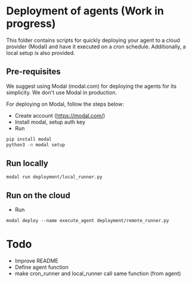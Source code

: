 # Deployment of agents (Work in progress)

This folder contains scripts for quickly deploying your agent to a cloud provider (Modal) and have it executed on a cron schedule. Additionally, a local setup is also provided.

## Pre-requisites

We suggest using Modal (modal.com) for deploying the agents for its simplicity. We don't use Modal in production.

For deploying on Modal, follow the steps below:
- Create account (https://modal.com/)
- Install modal, setup auth key
- Run 
```bash
pip install modal
python3 -m modal setup
```

## Run locally

```shell
modal run deployment/local_runner.py
```

## Run on the cloud

- Run
```shell
modal deploy --name execute_agent deployment/remote_runner.py
```

# Todo
- Improve README
- Define agent function
- make cron_runner and local_runner call same function (from agent)
